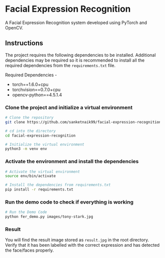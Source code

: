 # Facial Expression Recognition

A Facial Expression Recognition system developed using PyTorch and OpenCV.

## Instructions

The project requires the following dependencies to be installed. Additional dependencies may be required so it is recommended to install all the required dependencies from the `requirements.txt` file.

Required Dependencies -

- torch==1.6.0+cpu
- torchvision==0.7.0+cpu
- opencv-python==4.5.1.4

### Clone the project and initialize a virtual environment

```bash
# Clone the repository
git clone https://github.com/sanketnaik99/facial-expression-recognition.git

# cd into the directory
cd facial-expression-recognition

# Initialize the virtual environment
python3 -m venv env
```

### Activate the environment and install the dependencies

```bash
# Activate the virtual environment
source env/bin/activate

# Install the dependencies from requirements.txt
pip install -r requirements.txt
```

### Run the demo code to check if everything is working

```bash
# Run the Demo Code
python fer_demo.py images/tony-stark.jpg
```

### Result

You will find the result image stored as `result.jpg` in the root directory. Verify that it has been labelled with the correct expression and has detected the face/faces properly.
